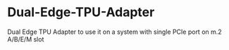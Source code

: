 # Dual-Edge-TPU-Adapter
Dual Edge TPU Adapter to use it on a system with single PCIe port on m.2 A/B/E/M slot
